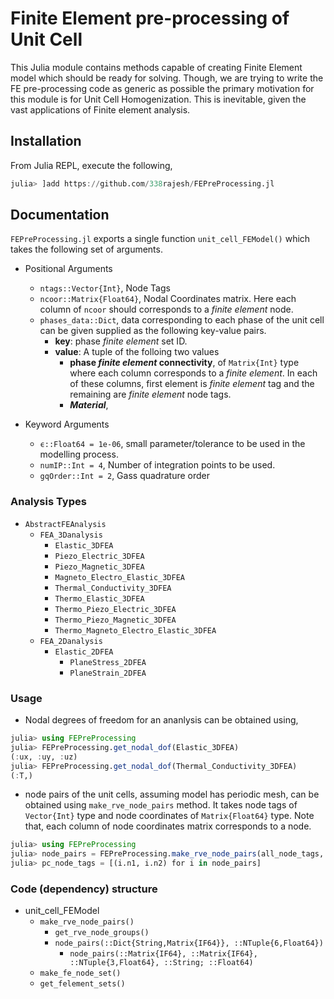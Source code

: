 # Finite Element pre-processing of Unit Cell

This Julia module contains methods capable of creating Finite Element model which should be ready for solving. Though, we are trying to write the FE pre-processing code as generic as possible the primary motivation for this module is for Unit Cell Homogenization. This is inevitable, given the vast applications of Finite element analysis.

## Installation

From Julia REPL, execute the following,

```julia
julia> ]add https://github.com/338rajesh/FEPreProcessing.jl
```

## Documentation

`FEPreProcessing.jl` exports a single function `unit_cell_FEModel()` which takes the following set of arguments.

* Positional Arguments
  * `ntags::Vector{Int}`, Node Tags
  * `ncoor::Matrix{Float64}`, Nodal Coordinates matrix. Here each column of `ncoor` should corresponds to a *finite element* node.
  * `phases_data::Dict`, data corresponding to each phase of the unit cell can be given supplied as the following key-value pairs.
    * **key**: phase *finite element* set ID.
    * **value**: A tuple of the folloing two values
      * **phase *finite element* connectivity**, of `Matrix{Int}` type where each column corresponds to a *finite element*. In each of these columns, first element is *finite element* tag and the remaining are *finite element* node tags.
      * ***Material***,

* Keyword Arguments
  * `ϵ::Float64 = 1e-06`, small parameter/tolerance to be used in the modelling process.
  * `numIP::Int = 4`, Number of integration points to be used.
  * `gqOrder::Int = 2`, Gass quadrature order

### Analysis Types

* `AbstractFEAnalysis`
  * `FEA_3Danalysis`
    * `Elastic_3DFEA`
    * `Piezo_Electric_3DFEA`
    * `Piezo_Magnetic_3DFEA`
    * `Magneto_Electro_Elastic_3DFEA`
    * `Thermal_Conductivity_3DFEA`
    * `Thermo_Elastic_3DFEA`
    * `Thermo_Piezo_Electric_3DFEA`
    * `Thermo_Piezo_Magnetic_3DFEA`
    * `Thermo_Magneto_Electro_Elastic_3DFEA`
  * `FEA_2Danalysis`
    * `Elastic_2DFEA`
      * `PlaneStress_2DFEA`
      * `PlaneStrain_2DFEA`

### Usage

* Nodal degrees of freedom for an ananlysis can be obtained using,

```julia
julia> using FEPreProcessing
julia> FEPreProcessing.get_nodal_dof(Elastic_3DFEA)
(:ux, :uy, :uz)
julia> FEPreProcessing.get_nodal_dof(Thermal_Conductivity_3DFEA)
(:T,)
```

* node pairs of the unit cells, assuming model has periodic mesh, can be obtained using `make_rve_node_pairs` method. It takes node tags of `Vector{Int}` type and node coordinates of `Matrix{Float64}` type. Note that, each column of node coordinates matrix corresponds to a node.

```julia
julia> using FEPreProcessing
julia> node_pairs = FEPreProcessing.make_rve_node_pairs(all_node_tags, all_node_coor)
julia> pc_node_tags = [(i.n1, i.n2) for i in node_pairs]
```

### Code (dependency) structure

* unit_cell_FEModel
  * `make_rve_node_pairs()`
    * `get_rve_node_groups()`
    * `node_pairs(::Dict{String,Matrix{IF64}}, ::NTuple{6,Float64})`
      * `node_pairs(::Matrix{IF64}, ::Matrix{IF64}, ::NTuple{3,Float64}, ::String; ::Float64)`
  * `make_fe_node_set()`
  * `get_felement_sets()`
